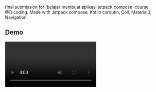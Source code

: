 final submission for 'belajar membuat aplikasi jetpack compose' course @Dicoding. Made with Jetpack compose, Kotlin coroutin, Coil, Material3, Navigation.

## Demo

<video width="300" src="https://github.com/alfiziaulhaq/Cinema-Gallery/assets/90314126/d430078d-6378-4c6a-a060-db93b0af2f0f"></video>
